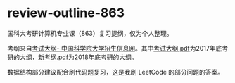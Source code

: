 # review-outline-863
国科大考研计算机专业课（863）复习提纲，仅为个人整理。

考纲来自[考试大纲- 中国科学院大学招生信息网](http://admission.ucas.ac.cn/info/KaoshiDagang/28257ae0-ef1c-4d1e-8823-5b1b557016e0)。其中[考试大纲.pdf](https://github.com/ucassjy/review-outline-863/blob/master/考研大纲.pdf)为2017年底考研的大纲，[新考纲.pdf](https://github.com/ucassjy/review-outline-863/blob/master/新考纲.pdf)为2018年底考研的大纲。

数据结构部分建议配合刷代码题复习，[这](https://github.com/ucassjy/LeetCode)是我刷 LeetCode 的部分问题的答案。
